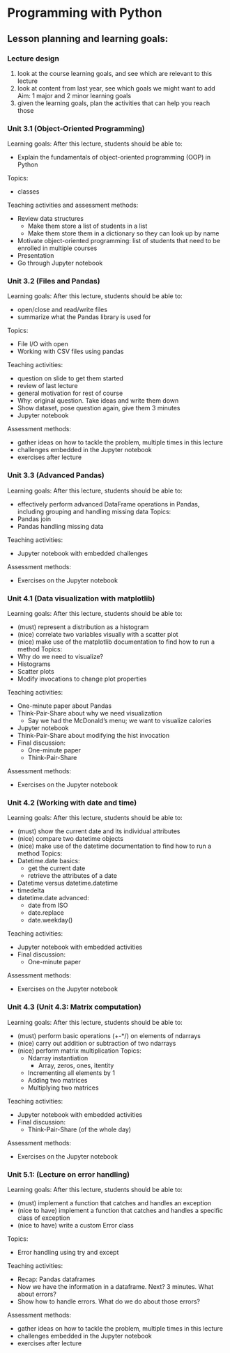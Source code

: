 # Programming with Python
## Lesson planning and learning goals:
### Lecture design
1. look at the course learning goals, and see which are relevant to this lecture
2. look at content from last year, see which goals we might want to add
Aim: 1 major and 2 minor learning goals
3. given the learning goals, plan the activities that can help you reach those
### Unit 3.1 (Object-Oriented Programming)
Learning goals:
After this lecture, students should be able to:
* Explain the fundamentals of object-oriented programming (OOP) in Python

Topics:
* classes

Teaching activities and assessment methods:
* Review data structures
	* Make them store a list of students in a list
	* Make them store them in a dictionary so they can look up by name
* Motivate object-oriented programming: list of students that need to be enrolled in multiple courses
* Presentation
* Go through Jupyter notebook

### Unit 3.2 (Files and Pandas)
Learning goals:
After this lecture, students should be able to:
* open/close and read/write files
* summarize what the Pandas library is used for 

Topics:
* File I/O with open
* Working with CSV files using pandas

Teaching activities:
* question on slide to get them started
* review of last lecture
* general motivation for rest of course
* Why: original question. Take ideas and write them down
* Show dataset, pose question again, give them 3 minutes
* Jupyter notebook

Assessment methods:
* gather ideas on how to tackle the problem, multiple times in this lecture
* challenges embedded in the Jupyter notebook
* exercises after lecture

### Unit 3.3 (Advanced Pandas)

Learning goals:
After this lecture, students should be able to:
* effectively perform advanced DataFrame operations in Pandas, including grouping and handling missing data
Topics:
* Pandas join
* Pandas handling missing data

Teaching activities:
* Jupyter notebook with embedded challenges

Assessment methods:
* Exercises on the Jupyter notebook

### Unit 4.1 (Data visualization with matplotlib)
Learning goals:
After this lecture, students should be able to:
* (must) represent a distribution as a histogram
* (nice) correlate two variables visually with a scatter plot
* (nice) make use of the matplotlib documentation to find how to run a method
Topics:
* Why do we need to visualize?
* Histograms
* Scatter plots
* Modify invocations to change plot properties

Teaching activities:
* One-minute paper about Pandas
* Think-Pair-Share about why we need visualization
	* Say we had the McDonald’s menu; we want to visualize calories
* Jupyter notebook
* Think-Pair-Share about modifying the hist invocation
* Final discussion:
	* One-minute paper
	* Think-Pair-Share

Assessment methods:
* Exercises on the Jupyter notebook

### Unit 4.2 (Working with date and time)

Learning goals:
After this lecture, students should be able to:
* (must) show the current date and its individual attributes
* (nice) compare two datetime objects
* (nice) make use of the datetime documentation to find how to run a method
Topics:
* Datetime.date basics:
    * get the current date
    * retrieve the attributes of a date
* Datetime versus datetime.datetime
* timedelta
* datetime.date advanced:
    * date from ISO
    * date.replace
    * date.weekday()

Teaching activities:
* Jupyter notebook with embedded activities
* Final discussion:
    * One-minute paper

Assessment methods:
* Exercises on the Jupyter notebook

### Unit 4.3 (Unit 4.3: Matrix computation)

Learning goals:
After this lecture, students should be able to:
* (must) perform basic operations (+-*/) on elements of ndarrays
* (nice) carry out addition or subtraction of two ndarrays
* (nice) perform matrix multiplication
Topics:
    * Ndarray instantiation
        * Array, zeros, ones, itentity
    * Incrementing all elements by 1
    * Adding two matrices
    * Multiplying two matrices

Teaching activities:
* Jupyter notebook with embedded activities
* Final discussion:
    * Think-Pair-Share (of the whole day)

Assessment methods:
* Exercises on the Jupyter notebook

### Unit 5.1: (Lecture on error handling)

Learning goals:
After this lecture, students should be able to:
* (must) implement a function that catches and handles an exception
* (nice to have) implement a function that catches and handles a specific class of exception
* (nice to have) write a custom Error class

Topics:
* Error handling using try and except

Teaching activities:
* Recap: Pandas dataframes
* Now we have the information in a dataframe. Next? 3 minutes. What about errors?
* Show how to handle errors. What do we do about those errors?

Assessment methods:
* gather ideas on how to tackle the problem, multiple times in this lecture
* challenges embedded in the Jupyter notebook
* exercises after lecture
